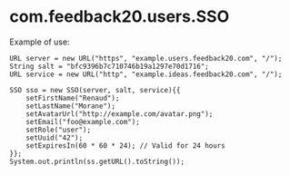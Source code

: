 com.feedback20.users.SSO
=============================

Example of use:
    
    URL server = new URL("https", "example.users.feedback20.com", "/");
    String salt = "bfc9396b7c710746b19a1297e70d1716";
    URL service = new URL("http", "example.ideas.feedback20.com", "/");
    
    SSO sso = new SSO(server, salt, service){{
        setFirstName("Renaud");
        setLastName("Morane");
        setAvatarUrl("http://example.com/avatar.png");
        setEmail("foo@example.com");
        setRole("user");
        setUuid("42");
        setExpiresIn(60 * 60 * 24); // Valid for 24 hours
    }};
    System.out.println(ss.getURL().toString());
